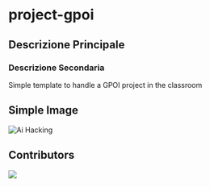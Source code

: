 # project-gpoi
## Descrizione Principale
### Descrizione Secondaria
Simple template to handle a GPOI project in the classroom

## Simple Image
![Ai Hacking](https://doqvf81n9htmm.cloudfront.net/data/TommyHuang_147/0913/hacker.jpg)

## Contributors
<a href="https://github.com/CICCIOSGAMINO/exide_vasche/graphs/contributors">
  <img src="https://contrib.rocks/image?repo=CICCIOSGAMINO/exide_vasche" />
</a>
